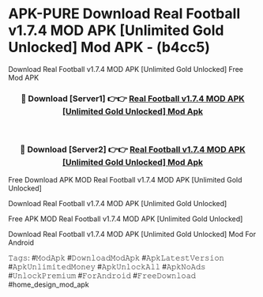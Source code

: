# APK-PURE Download Real Football v1.7.4 MOD APK [Unlimited Gold Unlocked] Mod APK - (b4cc5)
Download Real Football v1.7.4 MOD APK [Unlimited Gold Unlocked] Free Mod APK

<div align="center">
<h3>🔴 Download [Server1] 👉👉 <a href="https://apk-comot.site?title=Real_Football_v1.7.4_MOD_APK_[Unlimited_Gold_Unlocked]">Real Football v1.7.4 MOD APK [Unlimited Gold Unlocked] Mod Apk</a></h3><br>

<h3>🔴 Download [Server2] 👉👉 <a href="https://apk-comot.site?title=Real_Football_v1.7.4_MOD_APK_[Unlimited_Gold_Unlocked]">Real Football v1.7.4 MOD APK [Unlimited Gold Unlocked] Mod Apk</a></h3>
</div>


Free Download APK MOD Real Football v1.7.4 MOD APK [Unlimited Gold Unlocked]

Download Real Football v1.7.4 MOD APK [Unlimited Gold Unlocked] 

Free APK MOD Real Football v1.7.4 MOD APK [Unlimited Gold Unlocked] 

Download Real Football v1.7.4 MOD APK [Unlimited Gold Unlocked] Mod For Android

𝚃𝚊𝚐𝚜: #𝙼𝚘𝚍𝙰𝚙𝚔 #𝙳𝚘𝚠𝚗𝚕𝚘𝚊𝚍𝙼𝚘𝚍𝙰𝚙𝚔 #𝙰𝚙𝚔𝙻𝚊𝚝𝚎𝚜𝚝𝚅𝚎𝚛𝚜𝚒𝚘𝚗 #𝙰𝚙𝚔𝚄𝚗𝚕𝚒𝚖𝚒𝚝𝚎𝚍𝙼𝚘𝚗𝚎𝚢 #𝙰𝚙𝚔𝚄𝚗𝚕𝚘𝚌𝚔𝙰𝚕𝚕 #𝙰𝚙𝚔𝙽𝚘𝙰𝚍𝚜 #𝚄𝚗𝚕𝚘𝚌𝚔𝙿𝚛𝚎𝚖𝚒𝚞𝚖 #𝙵𝚘𝚛𝙰𝚗𝚍𝚛𝚘𝚒𝚍 #𝙵𝚛𝚎𝚎𝙳𝚘𝚠𝚗𝚕𝚘𝚊𝚍 #home_design_mod_apk